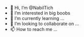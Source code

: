 - 👋 Hi, I’m @NabilTich
- 👀 I’m interested in big boobs
- 🌱 I’m currently learning ...
- 💞️ I’m looking to collaborate on ...
- 📫 How to reach me ...

<!---
NabilTich/NabilTich is a ✨ special ✨ repository because its `README.md` (this file) appears on your GitHub profile.
You can click the Preview link to take a look at your changes.
--->
